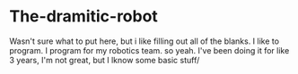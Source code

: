 # The-dramitic-robot
Wasn't sure what to put here, but i like filling out all of the blanks. I like to program. I program for my robotics team. so yeah. I've been doing it for like 3 years, I'm not great, but I lknow some basic stuff/
